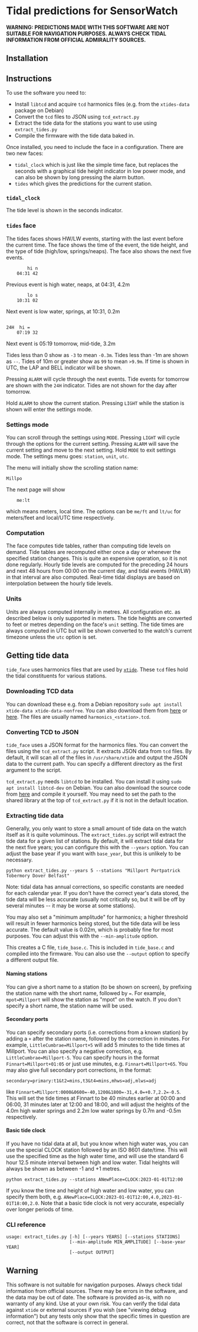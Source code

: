 # Tidal predictions for SensorWatch

**WARNING: PREDICTIONS MADE WITH THIS SOFTWARE ARE NOT SUITABLE FOR NAVIGATION PURPOSES. ALWAYS CHECK TIDAL INFORMATION FROM OFFICIAL ADMIRALITY SOURCES.**

## Installation

## Instructions

To use the software you need to:
* Install `libtcd` and acquire `tcd` harmonics files (e.g. from the `xtides-data` package on Debian)
* Convert the `tcd` files to JSON using `tcd_extract.py`
* Extract the tide data for the stations you want to use using `extract_tides.py`
* Compile the firmware with the tide data baked in.

Once installed, you need to include the face in a configuration. There are two new faces:

* `tidal_clock` which is just like the simple time face, but replaces the seconds with a graphical tide height indicator in low power mode, and can also be shown by long pressing the alarm button.
* `tides` which gives the predictions for the current station.

### `tidal_clock`

The tide level is shown in the seconds indicator.
 


### `tides` face

The tides faces shows HW/LW events, starting with the last event before the current time. The face shows the time of the event, the tide height, and the type of tide (high/low, springs/neaps). The face also shows the next five events. 


```
        hi n 
    04:31 42
```
Previous event is high water, neaps, at 04:31, 4.2m

```
        lo s
    10:31 02
```
Next event is low water, springs, at 10:31, 0.2m

```

24H  hi = 
    07:19 32
```

Next event is 05:19 tomorrow, mid-tide, 3.2m


Tides less than 0 show as `-3` to mean `-0.3m`. Tides less than -1m are shown as `--`. Tides of 10m or greater show as `99` to mean `>9.9m`.
If time is shown in UTC, the LAP and BELL indicator will be shown.

Pressing `ALARM` will cycle through the next events. Tide events for tomorrow are shown with the `24H` indicator. Tides are not shown for the day after tomorrow. 

Hold `ALARM` to show the current station. Pressing `LIGHT` while the station is shown will enter the settings mode.

### Settings mode
You can scroll through the settings using `MODE`. Pressing `LIGHT` will cycle through the options for the current setting. Pressing `ALARM` will save the current setting and move to the next setting. Hold `MODE` to exit settings mode.
 The settings menu goes: `station`, `unit`, `utc`.

The menu will initially show the scrolling station name:
```
Millpo
```

The next page will show
```
    me:lt
```

which means meters, local time. The options can be `me/ft` and `lt/uc` for meters/feet and local/UTC time respectively.


### Computation
The face computes tide tables, rather than computing tide levels on demand. Tide tables are recomputed either once a day or whenever the specified station changes. This is quite an expensive operation, so it is not done regularly. Hourly tide levels are computed for the preceding 24 hours and next 48 hours from 00:00 on the current day, and tidal events (HW/LW) in that interval are also computed. Real-time tidal displays are based on interpolation between the hourly tide levels.

### Units
Units are always computed internally in metres. All configuration etc. as described below is only supported in meters. The tide heights are converted to feet or metres depending on the face's `unit` setting. The tide times are always computed in UTC but will be shown converted to the watch's current timezone unless the `utc` option is set.

## Getting tide data
`tide_face` uses harmonics files that are used by [`xtide`](http://www.flaterco.com/xtide/). These `tcd` files hold the tidal constituents for various stations. 

### Downloading TCD data
You can download these e.g. from a Debian repository `sudo apt install xtide-data xtide-data-nonfree`. You can also download them from [here](http://www.flaterco.com/xtide/files.html#harmonics) or [here](https://tidesandcurrents.noaa.gov/tide_predictions.html). The files are usually named `harmonics_<station>.tcd`.

### Converting TCD to JSON
`tide_face` uses a JSON format for the harmonics files. You can convert the files using the `tcd_extract.py` script. It extracts JSON data from `tcd` files. By default, it will scan all of the files in `/usr/share/xtide` and output the JSON data to the current path. You can specify a different directory as the first argument to the script. 

`tcd_extract.py` needs `libtcd` to be installed. You can install it using `sudo apt install libtcd-dev` on Debian. You can also download the source code from [here](http://www.flaterco.com/xtide/files.html#libtcd) and compile it yourself. You may need to set the path to the shared library at the top of `tcd_extract.py` if it is not in the default location.

### Extracting tide data
Generally, you only want to store a small amount of tide data on the watch itself as it is quite voluminous. The `extract_tides.py` script will extract the tide data for a given list of stations. By default, it will extract tidal data for the next five years; you can configure this with the `--years` option. You can adjust the base year if you want with `base_year`, but this is unlikely to be necessary.

```
python extract_tides.py --years 5 --stations "Millport Portpatrick Tobermory Dover Belfast"
```

Note: tidal data has annual corrections, so specific constants are needed for each calendar year. If you don't have the correct year's data stored, the tide data will be less accurate (usually not critically so, but it will be off by several minutes -- it may be worse at some stations).

You may also set a "minimum amplitude" for harmonics; a higher threshold will result in fewer harmonics being stored, but the tide data will be less accurate. The default value is 0.02m, which is probably fine for most purposes. You can adjust this with the `--min-amplitude` option.

This creates a C file, `tide_base.c`. This is included in `tide_base.c` and compiled into the firmware. You can also use the `--output` option to specify a different output file. 

#### Naming stations
You can give a short name to a station (to be shown on screen), by prefixing the station name with the short name, followed by `=`. For example, `mpot=Millport` will show the station as "mpot" on the watch. If you don't specify a short name, the station name will be used.

#### Secondary ports
You can specify secondary ports (i.e. corrections from a known station) by adding a `+` after the station name, followed by the correction in minutes. For example, `LittleCumbrae=Millport+5` will add 5 minutes to the tide times at Millport. You can also specify a negative correction, e.g. `LittleCumbrae=Millport-5`. You can specify hours in the format `Finnart=Millport+01:05` or just use minutes, e.g. `Finnart=Millport+65`. You may also give full secondary port corrections, in the format:

```
secondary=primary:t1&t2=mins,t3&t4=mins,mhws=adj,mlws=adj
```

like `Finnart=Millport:0000&0600=-40,1200&1800=-31,4.0=+0.7,2.2=-0.5`. This will set the tide times at Finnart to be 40 minutes earlier at 00:00 and 06:00, 31 minutes later at 12:00 and 18:00, and will adjust the heights of the 4.0m high water springs and 2.2m low water springs by 0.7m and -0.5m respectively. 

#### Basic tide clock
If you have no tidal data at all, but you know when high water was, you can use the special CLOCK station followed by an ISO 8601 date/time. This will use the specified time as the high water time, and will use the standard 6 hour 12.5 minute interval between high and low water. Tidal heights will always be shown as between -1 and +1 metres. 

```
python extract_tides.py --stations ANewPlace=CLOCK:2023-01-01T12:00
```

If you know the time and height of high water and low water, you can specify them both, e.g. `ANewPlace=CLOCK:2023-01-01T12:00,4.0,2023-01-01T18:00,2.0`. Note that a basic tide clock is not very accurate, especially over longer periods of time.


### CLI reference
```
usage: extract_tides.py [-h] [--years YEARS] [--stations STATIONS]
                        [--min-amplitude MIN_AMPLITUDE] [--base-year YEAR]
                        [--output OUTPUT]
```                

## Warning
This software is not suitable for navigation purposes. Always check tidal information from official sources. There may be errors in the software, and the data may be out of date. The software is provided as-is, with no warranty of any kind. Use at your own risk. You can verify the tidal data against `xtide` or external sources if you wish (see "viewing debug information") but any tests only show that the specific times in question are correct, not that the software is correct in general.
